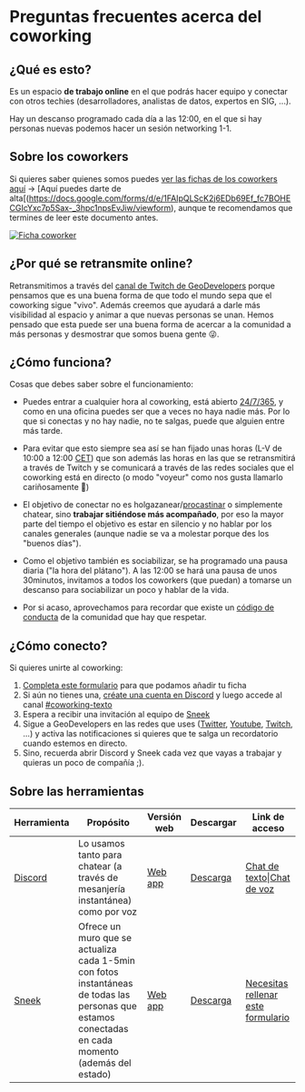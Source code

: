 # Preguntas frecuentes acerca del coworking

## ¿Qué es esto?

Es un espacio **de trabajo online** en el que podrás hacer equipo y conectar con otros techies (desarrolladores, analistas de datos, expertos en SIG, ...).

Hay un descanso programado cada día a las 12:00, en el que si hay personas nuevas podemos hacer un sesión networking 1-1.

## Sobre los coworkers

Si quieres saber quienes somos puedes [ver las fichas de los coworkers aquí](https://docs.google.com/presentation/d/e/2PACX-1vTpBEwY20fWC-v1XbMIduDxboGoPcVXmExDg6PyOfmJhiikgqTvVCPzrKD5gkG8EafQIOR4PDTMMttx/pub?start=false&loop=false&delayms=3000) -> [Aquí puedes darte de alta[(https://docs.google.com/forms/d/e/1FAIpQLScK2j6EDb69Ef_fc7BOHECGIcYxc7p5Sax-_3hpc1npsEvJiw/viewform), aunque te recomendamos que termines de leer este documento antes.

[![Ficha coworker](https://github.com/Geo-Developers/organization/blob/master/assets/GeoDevelopers%20-%20Coworking%20Members.jpg?raw=true)](https://docs.google.com/presentation/d/e/2PACX-1vTpBEwY20fWC-v1XbMIduDxboGoPcVXmExDg6PyOfmJhiikgqTvVCPzrKD5gkG8EafQIOR4PDTMMttx/pub?start=false&loop=false&delayms=3000)

## ¿Por qué se retransmite online?

Retransmitimos a través del [canal de Twitch de GeoDevelopers](http://twitch.com/geo_developers) porque pensamos que es una buena forma de que todo el mundo sepa que el coworking sigue "vivo". Además creemos que ayudará a darle más visibilidad al espacio y animar a que nuevas personas se unan. Hemos pensado que esta puede ser una buena forma de acercar a la comunidad a más personas y desmostrar que somos buena gente 😜.

## ¿Cómo funciona?

Cosas que debes saber sobre el funcionamiento:

* Puedes entrar a cualquier hora al coworking, está abierto [24/7/365](https://en.wikipedia.org/wiki/24/7_service), y como en una oficina puedes ser que a veces no haya nadie más. Por lo que si conectas y no hay nadie, no te salgas, puede que alguien entre más tarde.

* Para evitar que esto siempre sea así se han fijado unas horas (L-V de 10:00 a 12:00 [CET](https://www.google.com/search?q=cet+time+now)) que son además las horas en las que se retransmitirá a través de Twitch y se comunicará a través de las redes sociales que el coworking está en directo (o modo "voyeur" como nos gusta llamarlo cariñosamente 🤣)

* El objetivo de conectar no es holgazanear/[procastinar](https://es.wikipedia.org/wiki/Procrastinaci%C3%B3n) o simplemente chatear, sino **trabajar sitiéndose más acompañado**, por eso la mayor parte del tiempo el objetivo es estar en silencio y no hablar por los canales generales (aunque nadie se va a molestar porque des los "buenos días").

* Como el objetivo también es sociabilizar, se ha programado una pausa diaria ("la hora del plátano"). A las 12:00 se hará una pausa de unos 30minutos, invitamos a todos los coworkers (que puedan) a tomarse un descanso para sociabilizar un poco y hablar de la vida.

* Por si acaso, aprovechamos para recordar que existe un [código de conducta](https://github.com/Geo-Developers/organization/blob/master/code-of-conduct.md#c%C3%B3digo-de-conducta) de la comunidad que hay que respetar.

## ¿Cómo conecto?

Si quieres unirte al coworking:

1. [Completa este formulario](https://docs.google.com/forms/d/e/1FAIpQLScK2j6EDb69Ef_fc7BOHECGIcYxc7p5Sax-_3hpc1npsEvJiw/viewform) para que podamos añadir tu ficha 
2. Si aún no tienes una, [créate una cuenta en Discord](https://discord.com/register) y luego accede al canal [#coworking-texto](https://discord.gg/4BTtfKskJM)
3. Espera a recibir una invitación al equipo de [Sneek](https://sneek.io/)
4. Sigue a GeoDevelopers en las redes que uses ([Twitter](https://twitter.com/geo_developers), [Youtube](https://www.youtube.com/geo-developers), [Twitch](https://www.twitch.tv/geo_developers), ...) y activa las notificaciones si quieres que te salga un recordatorio cuando estemos en directo.
4. Sino, recuerda abrir Discord y Sneek cada vez que vayas a trabajar y quieras un poco de compañía ;). 

## Sobre las herramientas

|Herramienta|Propósito|Versión web|Descargar|Link de acceso|
|---|---|---|---|---|
|[Discord](https://discord.com/)|Lo usamos tanto para chatear (a través de mesanjería instantánea) como por voz|[Web app](https://discord.com/login)|[Descarga](https://discord.com/download)|[Chat de texto](https://discord.gg/4BTtfKskJM)\|[Chat de voz](https://discord.gg/8pXkBPkvd2)|
|[Sneek](https://sneek.io/)|Ofrece un muro que se actualiza cada 1-5min con fotos instantáneas de todas las personas que estamos conectadas en cada momento (además del estado)|[Web app](https://sneek.io/login)|[Descarga](https://sneek.io/download)|[Necesitas rellenar este formulario](https://docs.google.com/forms/d/e/1FAIpQLScK2j6EDb69Ef_fc7BOHECGIcYxc7p5Sax-_3hpc1npsEvJiw/viewform)




